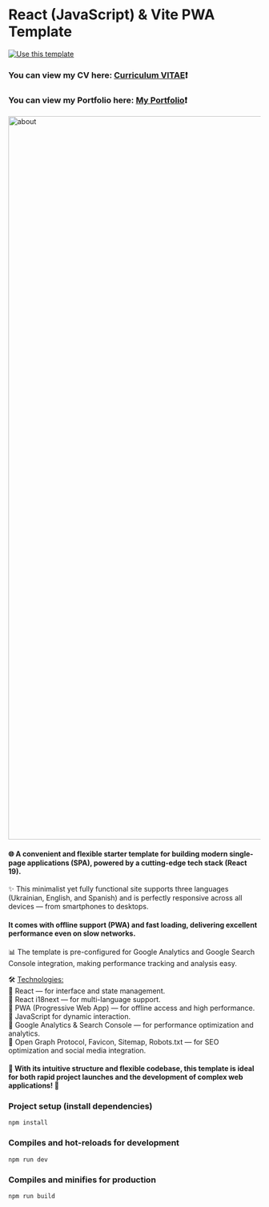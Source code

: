 # React (JavaScript) & Vite PWA Template #
[![Use this template](https://img.shields.io/badge/Use%20this%20template-darkgreen?style=for-the-badge)](https://github.com/Zorger27/React-JS-Template/generate)
### You can view my CV here: [Curriculum VITAE](https://zorger27.github.io)❗️ ###
### You can view my Portfolio here: [My Portfolio](https://Zorin.Expert)❗️ ###

<img width="1446" alt="about" src="https://github.com/user-attachments/assets/32eee396-af68-4b5f-8afe-2d56cc5d9f50" />

#### 🌐 A convenient and flexible starter template for building modern single-page applications (SPA), powered by a cutting-edge tech stack (React 19). ####

✨ This minimalist yet fully functional site supports three languages (Ukrainian, English, and Spanish) and is perfectly responsive across all devices — from smartphones to desktops.

#### It comes with offline support (PWA) and fast loading, delivering excellent performance even on slow networks. ####

📊 The template is pre-configured for Google Analytics and Google Search Console integration, making performance tracking and analysis easy.

🛠️ <ins>Technologies:</ins><br>
🔹 React — for interface and state management.<br>
🔹 React i18next — for multi-language support.<br>
🔹 PWA (Progressive Web App) — for offline access and high performance.<br>
🔸 JavaScript for dynamic interaction.<br>
🔸 Google Analytics & Search Console — for performance optimization and analytics.<br>
🔸 Open Graph Protocol, Favicon, Sitemap, Robots.txt — for SEO optimization and social media integration.

#### 🚀 With its intuitive structure and flexible codebase, this template is ideal for both rapid project launches and the development of complex web applications! 🌟 ####

### Project setup (install dependencies)
```
npm install
```

### Compiles and hot-reloads for development
```
npm run dev
```

### Compiles and minifies for production
```
npm run build
```
